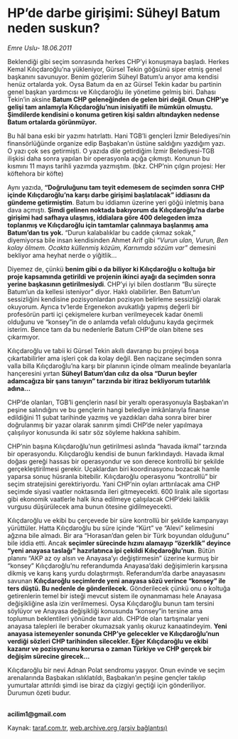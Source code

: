 # HP’de darbe girişimi: Süheyl Batum neden suskun?

*Emre Uslu- 18.06.2011*

<div class="yazi"><p>Beklendiği gibi seçim sonrasında herkes CHP’yi konuşmaya başladı. Herkes Kemal Kılıçdaroğlu’na yükleniyor, Gürsel Tekin göğsünü siper etmiş genel başkanını savunuyor. Benim gözlerim Süheyl Batum’u arıyor ama kendisi henüz ortalarda yok. Oysa Batum da en az Gürsel Tekin kadar bu partinin genel başkan yardımcısı ve Kılıçdaroğlu ile yönetime gelmiş biri. Dahası Tekin’in aksine <b>Batum CHP geleneğinden de gelen biri değil. Onun CHP’ye gelişi tam anlamıyla Kılıçdaroğlu’nun inisiyatifi ile mümkün olmuştu. Şimdilerde kendisini o konuma getiren kişi saldırı altındayken nedense Batum ortalarda görünmüyor. </b></p>
<p>Bu hâl bana eski bir yazımı hatırlattı. Hani TGB’li gençleri İzmir Belediyesi’nin finansörlüğünde organize edip Başbakan’ın üstüne saldığını yazdığım yazı. O yazı çok ses getirmişti. O yazıda dile getirdiğim İzmir Belediyesi-TGB ilişkisi daha sonra yapılan bir operasyonla açığa çıkmıştı. Konunun bu kısmını 11 mayıs tarihli yazımda yazmıştım. (bkz. CHP’nin çılgın projesi: Her köftehora bir köfte) </p>
<p>Aynı yazıda, <b>“Doğruluğunu tam teyit edemesem de seçimden sonra CHP içinde Kılıçdaroğlu’na karşı darbe girişimi başlatılacak” iddiasını da gündeme getirmiştim</b>. Batum bu iddiamın üzerine yeri göğü inletmiş bana dava açmıştı. <b>Şimdi gelinen noktada bakıyorum da Kılıçdaroğlu’na darbe girişimi had safhaya ulaşmış, iddialara göre 400 delegeden imza toplanmış ve Kılıçdaroğlu için tamtamlar çalınmaya başlanmış ama Batum’dan tıs yok.</b> “Durun kalabalıklar bu cadde çıkmaz sokak,” diyemiyorsa bile insan kendisinden Ahmet Arif gibi <i>“Vurun ulan, Vurun, Ben kolay ölmem. Ocakta küllenmiş közüm, Karnımda sözüm var”</i> demesini bekliyor ama heyhat nerde o yiğitlik... </p>
<p>Diyemez de, çünkü <b>benim gibi o da biliyor ki Kılıçdaroğlu o koltuğa bir proje kapsamında getirildi ve projenin ikinci ayağı da seçimden sonra yerine başkasının getirilmesiydi</b>. CHP’yi iyi bilen dostlarım “Bu süreçte Batum’un da kellesi isteniyor” diyor. Haklı olabilirler. Ben Batum’un sessizliğini kendisine pozisyonlardan pozisyon belirleme sessizliği olarak okuyorum. Ayrıca tv’lerde Ergenekon avukatlığı yapmış değerli bir profesörün parti içi çekişmelere kurban verilmeyecek kadar önemli olduğunu ve “konsey”in de o anlamda vefalı olduğunu kayda geçirmek isterim. Bence tam da bu nedenlerle Batum CHP’de olan bitene ses çıkarmıyor. </p>
<p>Kılıçdaroğlu ve tabii ki Gürsel Tekin akıllı davranıp bu projeyi boşa çıkartabilirler ama işleri çok da kolay değil. Ben naçizane seçimden sonra valla billa Kılıçdaroğlu’na karşı bir planının içinde olmam mealinde beyanlarla hançeresini yırtan <b>Süheyl Batum’dan cılız da olsa “Durun beyler adamcağıza bir şans tanıyın” tarzında bir itiraz bekliyorum tutarlılık adına...</b></p>
<p>CHP’de olanları, TGB’li gençlerin nasıl bir yeraltı operasyonuyla Başbakan’ın peşine salındığını ve bu gençlerin hangi belediye imkânlarıyla finanse edildiğini 11 şubat tarihinde yazmış ve yazdıkları daha sonra birer birer doğrulanmış bir yazar olarak sanırım şimdi CHP’de neler yapılmaya çalışılıyor konusunda iki satır söz söyleme hakkına sahibim. </p>
<p>CHP’nin başına Kılıçdaroğlu’nun getirilmesi aslında “havada ikmal” tarzında bir operasyondu. Kılıçdaroğlu kendisi de bunun farklındaydı. Havada ikmal doğası gereği hassas bir operasyondur ve son derece kontrollü bir şekilde gerçekleştirilmesi gerekir. Uçaklardan biri koordinasyonu bozacak hamle yaparsa sonuç hüsranla bitebilir. Kılıçdaroğlu operasyonu “kontrollü” bir seçim stratejisini gerektiriyordu. Yani CHP’nin oyları arttırılacak ama CHP seçimde siyasi vaatler noktasında ileri gitmeyecekti. 600 liralık aile sigortası gibi ekonomik vaatlerle halk ikna edilmeye çalışılacak CHP’deki laiklik vurgusu düşürülecek ama bunun ötesine gidilmeyecekti. </p>
<p>Kılıçdaroğlu ve ekibi bu çerçevede bir süre kontrollü bir şekilde kampanyayı yürüttüler. Hatta Kılıçdaroğlu bu süre içinde “Kürt” ve “Alevi” kelimesini ağzına bile almadı. Bir ara “Horasan’dan gelen bir Türk boyundan olduğunu” bile iddia etti. Ancak <b>seçimler sürecinde hızını alamayıp “özerklik” deyince “yeni anayasa taslağı” hazırlatınca ipi çekildi Kılıçdaroğlu’nun</b>. Bütün planını “AKP az oy alsın ve Anayasa’yı değiştirmesin” üzerine kurmuş bir “konsey” Kılıçdaroğlu’nu referandumda Anayasa’daki değişimlerin karşısına dikmiş ve karış karış yurdu dolaştırmıştı. Referandum’da darbe anayasasını savunan <b>Kılıçdaroğlu seçimlerde yeni anayasa sözü verince “konsey” ile ters düştü. Bu nedenle de gönderilecek.</b> Gönderilecek çünkü onu o koltuğa getirenlerin temel bir isteği mevcut sistem ile oynanmaması hele Anayasa değişikliğine asla izin verilmemesi. Oysa Kılıçdaroğlu bunun tam tersini söylüyor ve Anayasa değişikliği konusunda “konsey”in tersine ama toplumun beklentileri yönünde tavır aldı. CHP’de olan tartışmalar yeni anayasa talepleri ile beraber okumazsak yanlış okuruz kanaatindeyim. <b>Yeni anayasa istemeyenler sonunda CHP’ye gelecekler ve Kılıçdaroğlu’nun verdiği sözleri CHP tarihinden silecekler. Eğer Kılıçdaroğlu ve ekibi kazanır ve pozisyonunu korursa o zaman Türkiye ve CHP gerçek bir değişim sürecine girecek...</b> </p>
<p>Kılıçdaroğlu bir nevi Adnan Polat sendromu yaşıyor. Onun evinde ve seçim arenalarında Başbakan ıslıklatıldı, Başbakan’ın peşine gençler takılıp yumurtalar attırıldı şimdi ise biraz da çizgiyi geçtiği için gönderiliyor. Durumun özeti budur.</p>
<p><b><br/>acilim1@gmail.com</b></p>
</div>

Kaynak: [taraf.com.tr](http://www.taraf.com.tr/emre-uslu/makale-hp-de-darbe-girisimi-suheyl-batum-neden-suskun.htm), [web.archive.org (arşiv bağlantısı)](http://web.archive.org/web/20131025221723/http://www.taraf.com.tr/emre-uslu/makale-hp-de-darbe-girisimi-suheyl-batum-neden-suskun.htm)
